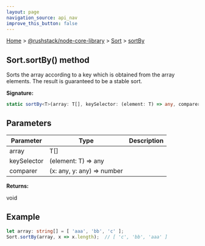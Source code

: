```yaml
---
layout: page
navigation_source: api_nav
improve_this_button: false
---
```



[Home](./index.md) &gt; [@rushstack/node-core-library](./node-core-library.md) &gt; [Sort](./node-core-library.sort.md) &gt; [sortBy](./node-core-library.sort.sortby.md)

## Sort.sortBy() method

Sorts the array according to a key which is obtained from the array elements. The result is guaranteed to be a stable sort.

<b>Signature:</b>

```typescript
static sortBy<T>(array: T[], keySelector: (element: T) => any, comparer?: (x: any, y: any) => number): void;
```

## Parameters

|  Parameter | Type | Description |
|  --- | --- | --- |
|  array | T\[\] |  |
|  keySelector | (element: T) =&gt; any |  |
|  comparer | (x: any, y: any) =&gt; number |  |

<b>Returns:</b>

void

## Example


```ts
let array: string[] = [ 'aaa', 'bb', 'c' ];
Sort.sortBy(array, x => x.length);  // [ 'c', 'bb', 'aaa' ]

```
